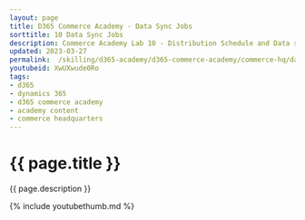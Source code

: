 ```yaml
---
layout: page
title: D365 Commerce Academy - Data Sync Jobs
sorttitle: 10 Data Sync Jobs
description: Commerce Academy Lab 10 - Distribution Schedule and Data sync jobs in Commerce.
updated: 2023-03-27
permalink:  /skilling/d365-academy/d365-commerce-academy/commerce-hq/datasyncjobs
youtubeid: XwUXwude0Ro
tags: 
- d365
- dynamics 365
- d365 commerce academy
- academy content
- commerce headquarters
---
```


# {{ page.title }}

{{ page.description }}

{% include youtubethumb.md %}